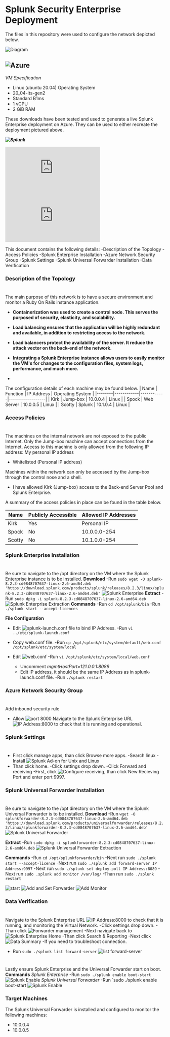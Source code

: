 
# Splunk Security Enterprise Deployment

The files in this repository were used to configure the network depicted below.

 ![Diagram](Diagram/Azure_Diagram_Project_4.png)


## ![Azure](https://azure.microsoft.com/en-us/)

*VM Specification*
 - Linux (ubuntu 20.04) Operating System
 - 20_04-lts-gen2
 - Standard B1ms
 - 1 vCPU
 - 2 GiB RAM
 
These downloads have been tested and used to generate a live Splunk Enterprise deployment on Azure. They can be used to either recreate the deployment pictured above.

***![Splunk](https://www.splunk.com/)***


 ![Splunk Enterprise](https://www.splunk.com/en_us/download/splunk-enterprise.html)
![Universal Forwarder](https://www.splunk.com/en_us/download/universal-forwarder/thank-you-universalforwarder.html)



This document contains the following details:
-Description of the Topology
-Access Policies
-Splunk Enterprise Installation
-Azure Network Security Group
-Splunk Settings
-Splunk Universal Forwarder Installation
-Data Verification

### Description of the Topology
#

The main purpose of this network is to have a secure environment and monitor a Ruby On Rails instance application.

- **Containerization was used to create a control node. This serves the purposed of security, elasticity, and scalability.**

- **Load balancing ensures that the application will be highly redundant and available, in addition to restricting access to the network.**

- **Load balancers protect the availability of the server. It reduce the attack vector on the back-end of the network.**

- **Integrating a Splunk Enterprise instance allows users to easily monitor the VM's for changes to the configuration files, system logs, performance, and much more.**
- 
The configuration details of each machine may be found below.
| Name   | Function   | IP Address | Operating System |
|--------|------------|------------|------------------|
| Kirk   | Jump-box   | 10.0.0.4   | Linux            |
| Spock  | Web Server | 10.0.0.5   | Linux            |
| Scotty | Splunk     | 10.1.0.4   | Linux            |

### Access Policies
#
The machines on the internal network are not exposed to the public Internet. 
Only the Jump-box machine can accept connections from the Internet. Access to this machine is only allowed from the following IP address: My personal IP address
-  Whitelisted (Personal IP address)

Machines within the network can only be accessed by the Jump-box through the control nose and a shell.

- I have allowed Kirk  (Jump-box) access to the Back-end Server Pool and Splunk Enterprise.

A summary of the access policies in place can be found in the table below.

| Name   | Publicly Accessible | Allowed IP Addresses |
|--------|---------------------|----------------------|
| Kirk   | Yes                 | Personal IP          |
| Spock  | No                  | 10.0.0.0-254         |
| Scotty | No                  | 10.1.0.0-254         |

### Splunk Enterprise Installation
#
Be sure to navigate to the /opt directory on the VM where the Splunk Enterprise instance is to be installed.
**Download**
-Run `sudo wget -O splunk-8.2.3-cd0848707637-linux-2.6-amd64.deb 'https://download.splunk.com/products/splunk/releases/8.2.3/linux/splunk-8.2.3-cd0848707637-linux-2.6-amd64.deb'`
![Splunk Enterprise](images/Splunk_Enterprise.png)
**Extract**
-Run `sudo dpkg -i splunk-8.2.3-cd0848707637-linux-2.6-amd64.deb`
![Splunk Enterprise Extraction](Images/Splunk_Enterprise_Extract.png)
**Commands**
	-Run `cd /opt/splunk/bin`
	-Run `./splunk start --accept-licences`
	
**File Configuration**

- Edit ![splunk-launch.conf](Images/Splunk_Launch.png) file to bind IP Address.
-Run `vi ../etc/splunk-launch.conf`

- Copy web.conf file. 
-Run `cp /opt/splunk/etc/system/default/web.conf /opt/splunk/etc/system/local`

- Edit ![web.conf](Images/Web_File.png)
-Run `vi /opt/splunk/etc/system/local/web.conf`
	- Uncomment *mgmtHostPort=121.0.0.1:8089*
	- Edit IP address, it should be the same IP Address as in splunk-launch.conf file.
-Run `./splunk restart`

### Azure Network Security Group
#
Add inbound security rule
- Allow ![port 8000](Images/Azure_NSG_port_8000)
Navigate to the Splunk Enterprise URL ![IP Address:8000](Images/Splunk_Enterprise_Home.png) to check that it is running and operational.



### Splunk Settings
#
- First click manage apps, than click Browse more apps.
-Search linux
-Install ![Splunk Ad-on for Unix and Linux](Images/Splunk_apps.png)
- Than click home.
-Click settings drop down.
-Click Forward and receiving
-First, click ![Configure receiving](Images/Configure_receiving.png), than click New Recieving Port and enter port 9997.

### Splunk Universal Forwarder Installation
#
Be sure to navigate to the /opt directory on the VM where the Splunk Universal Forwarder is to be installed.
**Download**
-Run `wget -O splunkforwarder-8.2.3-cd0848707637-linux-2.6-amd64.deb 'https://download.splunk.com/products/universalforwarder/releases/8.2.3/linux/splunkforwarder-8.2.3-cd0848707637-linux-2.6-amd64.deb'`
![Splunk Universal Forwarder](Images/Splunk_Universal_Forwarder.png)

**Extract**
-Run `sudo dpkg -i splunkforwarder-8.2.3-cd0848707637-linux-2.6-amd64.deb`
![Splunk Universal Forwarder Extraction](Images/Splunk_Universal_Forwarder_Extraction)

**Commands**
	-Run `cd /opt/splunkforwarder/bin`
	-Next run `sudo ./splunk start --accept-licence`
	-Next run `sudo ./splunk add forward-server IP Address:9997`
	-Next run `sudo ./splunk set deploy-poll IP Address:8089`
	-Next run `sudo .splunk add monitor /var/log/`
	-Than run `sudo ./splunk restart`
	
![start](Splunk_Universal_Forwarder_Start)
![Add and Set Forwarder](Images/Add_and_Set_Forwarder.png)
![Add Monitor](Images/Add_Monitor.png)

### Data Verification
#
Navigate to the Splunk Enterprise URL ![IP Address:8000](Images/Splunk_Enterprise_Home.png) to check that it is running, and monitoring the Virtual Network.
-Click settings drop down.
-Than click ![Forwarder management](Images/Forwarder_Management.png)
-Next navigate back to ![Splunk Enterprise Home](Images/Splunk_Enterprise_Home.png)
-Than click Search & Reporting
-Next click ![Data Summary](Images/Data_Summary.png)
-If you need to troubleshoot connection.
- Run `sudo ./splunk list forward-server`
![list forward-server](Images/List_Forward_Server)
#
Lastly ensure Splunk Enterprise and the Universal Forwarder start on boot.
**Commands**
*Splunk Enterprise*
-Run `sudo ./splunk enable boot-start`
![Splunk Enable](Images/Splunk_Enable.png)
*Splunk Universal Forwarder*
-Run `sudo ./splunk enable boot-start
![Splunk Enable](Images/Forwarder_Enable.png)



### Target Machines

The Splunk Universal Forwarder is installed and configured to monitor the following machines:
- 10.0.0.4
- 10.0.0.5





